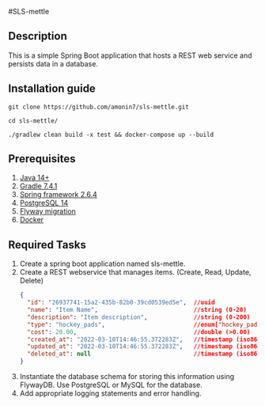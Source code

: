 #SLS-mettle

## Description
This is a simple Spring Boot application that hosts a REST web service and persists data in a database.

## Installation guide

```shell
git clone https://github.com/amonin7/sls-mettle.git

cd sls-mettle/

./gradlew clean build -x test && docker-compose up --build
```

## Prerequisites

1. [Java 14+](https://www.java.com/)
2. [Gradle 7.4.1](https://gradle.org/releases/)
3. [Spring framework 2.6.4](https://spring.io/)
4. [PostgreSQL 14](https://www.postgresql.org/)
5. [Flyway migration](https://flywaydb.org/)
6. [Docker](https://www.docker.com/)

## Required Tasks

1. Create a spring boot application named sls-mettle.
2. Create a REST webservice that manages items. (Create, Read, Update, Delete)
    ```json
    {
      "id": "26937741-15a2-435b-82b0-39cd0539ed5e",  //uuid
      "name": "Item Name",                           //string (0-20)
      "description": "Item description",             //string (0-200)
      "type": "hockey_pads",                         //enum["hockey_pads","hockey_skates","hockey_stick"]
      "cost": 20.00,                                 //double (>0.00)
      "created_at": "2022-03-10T14:46:55.372283Z",   //timestamp (iso8601)
      "updated_at": "2022-03-10T14:46:55.372283Z",   //timestamp (iso8601)
      "deleted_at": null                             //timestamp (iso8601)
    }
    ```
3. Instantiate the database schema for storing this information using FlywayDB. Use PostgreSQL or MySQL for the database.
4. Add appropriate logging statements and error handling.